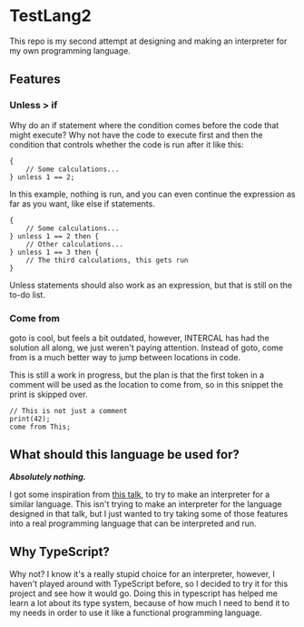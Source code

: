 # TestLang2

This repo is my second attempt at designing and making an interpreter for my own
programming language.

## Features

### Unless > if

Why do an if statement where the condition comes before the code that might
execute? Why not have the code to execute first and then the condition that
controls whether the code is run after it like this:

```
{
    // Some calculations...
} unless 1 == 2;
```

In this example, nothing is run, and you can even continue the expression as far
as you want, like else if statements.

```
{
    // Some calculations...
} unless 1 == 2 then {
    // Other calculations...
} unless 1 == 3 then {
    // The third calculations, this gets run
}
```

Unless statements should also work as an expression, but that is still on the
to-do list.

### Come from

goto is cool, but feels a bit outdated, however, INTERCAL has had the solution
all along, we just weren't paying attention. Instead of goto, come from is a
much better way to jump between locations in code.

This is still a work in progress, but the plan is that the first token in a
comment will be used as the location to come from, so in this snippet the print
is skipped over.

```
// This is not just a comment
print(42);
come from This;
```

## What should this language be used for?

***Absolutely nothing.***

I got some inspiration from [this talk](https://youtu.be/vcFBwt1nu2U), to try to
make an interpreter for a similar language. This isn't trying to make an
interpreter for the language designed in that talk, but I just wanted to try
taking some of those features into a real programming language that can be
interpreted and run.

## Why TypeScript?

Why not? I know it's a really stupid choice for an interpreter, however, I
haven't played around with TypeScript before, so I decided to try it for this
project and see how it would go. Doing this in typescript has helped me learn
a lot about its type system, because of how much I need to bend it to my needs in
order to use it like a functional programming language.
